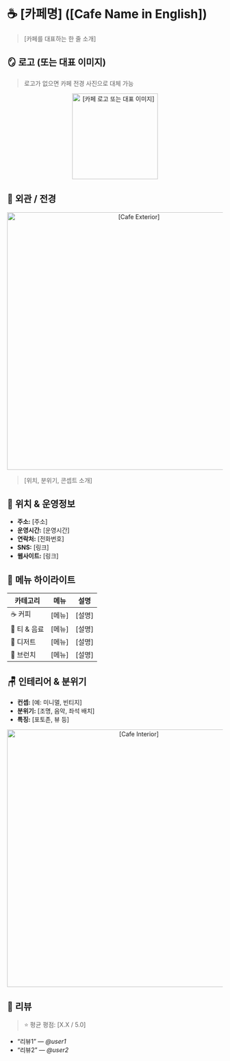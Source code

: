 # ☕ [카페명] ([Cafe Name in English])

> [카페를 대표하는 한 줄 소개]

## 🪞 로고 (또는 대표 이미지)

> 로고가 없으면 카페 전경 사진으로 대체 가능

<p align="center">
  <img src="[이미지 URL]" alt="[카페 로고 또는 대표 이미지]" width="200"/>
</p>

## 🌇 외관 / 전경

<p align="center">
  <img src="[전경 이미지 URL]" alt="[Cafe Exterior]" width="600"/>
</p>

> [위치, 분위기, 콘셉트 소개]

## 📍 위치 & 운영정보

- **주소:** [주소]  
- **운영시간:** [운영시간]  
- **연락처:** [전화번호]  
- **SNS:** [링크]  
- **웹사이트:** [링크]

## 🍰 메뉴 하이라이트

| 카테고리 | 메뉴 | 설명 |
|-----------|--------|------|
| ☕ 커피 | [메뉴] | [설명] |
| 🍵 티 & 음료 | [메뉴] | [설명] |
| 🍮 디저트 | [메뉴] | [설명] |
| 🥐 브런치 | [메뉴] | [설명] |

## 🪑 인테리어 & 분위기

- **컨셉:** [예: 미니멀, 빈티지]  
- **분위기:** [조명, 음악, 좌석 배치]  
- **특징:** [포토존, 뷰 등]

<p align="center">
  <img src="[인테리어 이미지 URL]" alt="[Cafe Interior]" width="600"/>
</p>

## 📝 리뷰

> ⭐ 평균 평점: [X.X / 5.0]

- “리뷰1” — *@user1*  
- “리뷰2” — *@user2*  
